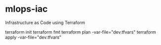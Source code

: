 # mlops-iac
Infrastructure as Code using Terraform

terraform init
terraform fmt
terraform plan -var-file="dev.tfvars"
terraform apply -var-file="dev.tfvars"